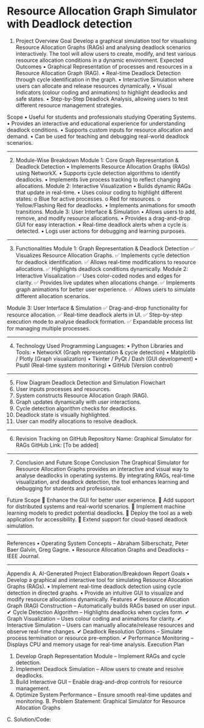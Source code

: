 # Resource Allocation Graph Simulator with Deadlock detection

1. Project Overview
Goal
Develop a graphical simulation tool for visualising Resource Allocation Graphs (RAGs) and analysing deadlock scenarios interactively. The tool will allow users to create, modify, and test various resource allocation conditions in a dynamic environment.
Expected Outcomes
•	Graphical Representation of processes and resources in a Resource Allocation Graph (RAG).
•	Real-time Deadlock Detection through cycle identification in the graph.
•	Interactive Simulation where users can allocate and release resources dynamically.
•	Visual Indicators (colour coding and animations) to highlight deadlocks and safe states.
•	Step-by-Step Deadlock Analysis, allowing users to test different resource management strategies.


Scope
•	Useful for students and professionals studying Operating Systems.
•	Provides an interactive and educational experience for understanding deadlock conditions.
•	Supports custom inputs for resource allocation and demand.
•	Can be used for teaching and debugging real-world deadlock scenarios.
________________________________________
2. Module-Wise Breakdown
Module 1: Core Graph Representation & Deadlock Detection
•	Implements Resource Allocation Graphs (RAGs) using NetworkX.
•	Supports cycle detection algorithms to identify deadlocks.
•	Implements live process tracking to reflect changing allocations.
Module 2: Interactive Visualization
•	Builds dynamic RAGs that update in real-time.
•	Uses colour coding to highlight different states:
o	Blue for active processes.
o	Red for resources.
o	Yellow/Flashing Red for deadlocks.
•	Implements animations for smooth transitions.
Module 3: User Interface & Simulation
•	Allows users to add, remove, and modify resource allocations.
•	Provides a drag-and-drop GUI for easy interaction.
•	Real-time deadlock alerts when a cycle is detected.
•	Logs user actions for debugging and learning purposes.
________________________________________
3. Functionalities
Module 1: Graph Representation & Deadlock Detection
✅ Visualizes Resource Allocation Graphs.
✅ Implements cycle detection for deadlock identification.
✅ Allows real-time modifications to resource allocations.
✅ Highlights deadlock conditions dynamically.
Module 2: Interactive Visualization
✅ Uses color-coded nodes and edges for clarity.
✅ Provides live updates when allocations change.
✅ Implements graph animations for better user experience.
✅ Allows users to simulate different allocation scenarios.




Module 3: User Interface & Simulation
✅ Drag-and-drop functionality for resource allocation.
✅ Real-time deadlock alerts in UI.
✅ Step-by-step execution mode to analyse deadlock formation.
✅ Expandable process list for managing multiple processes.
________________________________________
4. Technology Used
Programming Languages:
•	Python
Libraries and Tools:
•	NetworkX (Graph representation & cycle detection)
•	Matplotlib / Plotly (Graph visualization)
•	Tkinter / PyQt / Dash (GUI development)
•	Psutil (Real-time system monitoring)
•	GitHub (Version control)
________________________________________




5. Flow Diagram
Deadlock Detection and Simulation Flowchart
1.	User inputs processes and resources.
2.	System constructs Resource Allocation Graph (RAG).
3.	Graph updates dynamically with user interactions.
4.	Cycle detection algorithm checks for deadlocks.
5.	Deadlock state is visually highlighted.
6.	User can modify allocations to resolve deadlock.
________________________________________
6. Revision Tracking on GitHub
Repository Name: Graphical Simulator for RAGs
GitHub Link: [To be added]
________________________________________
7. Conclusion and Future Scope
Conclusion
The Graphical Simulator for Resource Allocation Graphs provides an interactive and visual way to analyse deadlocks in operating systems. By integrating RAGs, real-time visualization, and deadlock detection, the tool enhances learning and debugging for students and professionals.

Future Scope
🚀 Enhance the GUI for better user experience.
🚀 Add support for distributed systems and real-world scenarios.
🚀 Implement machine learning models to predict potential deadlocks.
🚀 Deploy the tool as a web application for accessibility.
🚀 Extend support for cloud-based deadlock simulation.
________________________________________
References
•	Operating System Concepts – Abraham Silberschatz, Peter Baer Galvin, Greg Gagne.
•	Resource Allocation Graphs and Deadlocks – IEEE Journal.
________________________________________
Appendix
A. AI-Generated Project Elaboration/Breakdown Report
Goals
•	Develop a graphical and interactive tool for simulating Resource Allocation Graphs (RAGs).
•	Implement real-time deadlock detection using cycle detection in directed graphs.
•	Provide an intuitive GUI to visualize and modify resource allocations dynamically.
Features
✔ Resource Allocation Graph (RAG) Construction – Automatically builds RAGs based on user input.
✔ Cycle Detection Algorithm – Highlights deadlocks when cycles form.
✔ Graph Visualization – Uses colour coding and animations for clarity.
✔ Interactive Simulation – Users can manually allocate/release resources and observe real-time changes.
✔ Deadlock Resolution Options – Simulate process termination or resource pre-emption.
✔ Performance Monitoring – Displays CPU and memory usage for real-time analysis.
Execution Plan
1.	Develop Graph Representation Module – Implement RAGs and cycle detection.
2.	Implement Deadlock Simulation – Allow users to create and resolve deadlocks.
3.	Build Interactive GUI – Enable drag-and-drop controls for resource management.
4.	Optimize System Performance – Ensure smooth real-time updates and monitoring.
B. Problem Statement: 
Graphical Simulator for Resource Allocation Graphs



C. Solution/Code:

